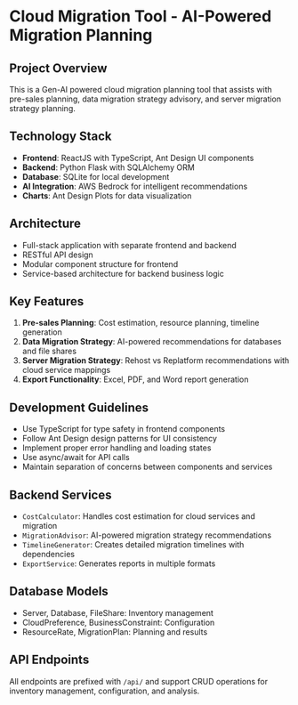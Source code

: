 <!-- Use this file to provide workspace-specific custom instructions to Copilot. For more details, visit https://code.visualstudio.com/docs/copilot/copilot-customization#_use-a-githubcopilotinstructionsmd-file -->

# Cloud Migration Tool - AI-Powered Migration Planning

## Project Overview
This is a Gen-AI powered cloud migration planning tool that assists with pre-sales planning, data migration strategy advisory, and server migration strategy planning.

## Technology Stack
- **Frontend**: ReactJS with TypeScript, Ant Design UI components
- **Backend**: Python Flask with SQLAlchemy ORM
- **Database**: SQLite for local development
- **AI Integration**: AWS Bedrock for intelligent recommendations
- **Charts**: Ant Design Plots for data visualization

## Architecture
- Full-stack application with separate frontend and backend
- RESTful API design
- Modular component structure for frontend
- Service-based architecture for backend business logic

## Key Features
1. **Pre-sales Planning**: Cost estimation, resource planning, timeline generation
2. **Data Migration Strategy**: AI-powered recommendations for databases and file shares
3. **Server Migration Strategy**: Rehost vs Replatform recommendations with cloud service mappings
4. **Export Functionality**: Excel, PDF, and Word report generation

## Development Guidelines
- Use TypeScript for type safety in frontend components
- Follow Ant Design design patterns for UI consistency
- Implement proper error handling and loading states
- Use async/await for API calls
- Maintain separation of concerns between components and services

## Backend Services
- `CostCalculator`: Handles cost estimation for cloud services and migration
- `MigrationAdvisor`: AI-powered migration strategy recommendations
- `TimelineGenerator`: Creates detailed migration timelines with dependencies
- `ExportService`: Generates reports in multiple formats

## Database Models
- Server, Database, FileShare: Inventory management
- CloudPreference, BusinessConstraint: Configuration
- ResourceRate, MigrationPlan: Planning and results

## API Endpoints
All endpoints are prefixed with `/api/` and support CRUD operations for inventory management, configuration, and analysis.
